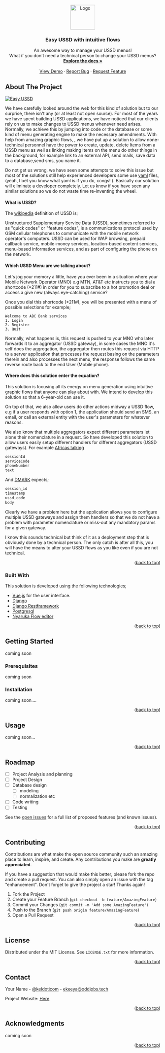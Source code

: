 <div id="top"></div>

<!--[![Contributors][contributors-shield]][contributors-url]
[![Forks][forks-shield]][forks-url]
[![Stargazers][stars-shield]][stars-url]
[![Issues][issues-shield]][issues-url]
[![LinkedIn][linkedin-shield]][linkedin-url]-->



<!-- PROJECT LOGO -->
<br />
<div align="center">
  <a href="https://github.com/othneildrew/Best-README-Template">
    <img src="kintu/static/landing/assets/img/favicon/favicon.png" alt="Logo" width="80" height="80">
  </a>

<h3 align="center">Easy USSD with intuitive flows</h3>

  <p align="center">
    An awesome way to manage your USSD menus!
    <br>
    What if you don't need a technical person to change your USSD menus?
    <br />
    <a href="https://mondo.oddjobs/docs"><strong>Explore the docs »</strong></a>
    <br />
    <br />
    <a href="https://mondo.oddjobs/demo">View Demo</a>
    ·
    <a href="https://github.com/ekeeya/mondo">Report Bug</a>
    ·
    <a href="https://github.com/ekeeya/mondo/issues">Request Feature</a>
  </p>
</div>



<!-- TABLE OF CONTENTS -->
<!--<details>
  <summary>Table of Contents</summary>
  <ol>
    <li>
      <a href="#about-the-project">About The Project</a>
      <ul>
        <li><a href="#built-with">Built With</a></li>
      </ul>
    </li>
    <li>
      <a href="#getting-started">Getting Started</a>
      <ul>
        <li><a href="#prerequisites">Prerequisites</a></li>
        <li><a href="#installation">Installation</a></li>
      </ul>
    </li>
    <li><a href="#usage">Usage</a></li>
    <li><a href="#roadmap">Roadmap</a></li>
    <li><a href="#contributing">Contributing</a></li>
    <li><a href="#license">License</a></li>
    <li><a href="#contact">Contact</a></li>
    <li><a href="#acknowledgments">Acknowledgments</a></li>
  </ol>
</details>-->



<!-- ABOUT THE PROJECT -->
## About The Project

[![Easy USSD][product-screenshot]](https://mondo.oddjobs.tech)

We have carefully looked around the web for this kind of solution but to our surprise, there isn't any (or at least not
open source). 
For most of the years we have spent building USSD applications, we have noticed that our clients rely on us to make 
changes to USSD menus whenever need arises. Normally, we achieve this by jumping into code or the database or some 
kind of menu generating engine to make the necessary amendments. 
With help from amazing graphic flows, <!--[Nyaruka Flow Editor](https://github.com/nyaruka/floweditor)-->, we have put 
up a 
solution 
to allow none-technical personnel have the power to create, update, delete Items from a USSD menu as well as linking 
making Items on the menu do other things in the background, for example link to an external API, send mails, save 
data to a database,send sms, you name it.

Do not get us wrong, we have seen some attempts to solve this issue but most of the solutions still help experienced 
developers some use [yaml](https://yaml.org/) files, (yeah, I bet you know what yaml is if you do, congs! ). 
Basically our solution will eliminate a developer completely.
Let us know if you have seen any similar solutions so we do not waste time re-inventing the wheel.

#### What is USSD?
The [wikipedia](https://en.wikipedia.org/wiki/Unstructured_Supplementary_Service_Data) definition of USSD is; 

Unstructured Supplementary Service Data (USSD), sometimes referred to as "quick codes" or "feature codes", is a communications protocol used by GSM cellular telephones to communicate with the mobile network operator's computers. USSD can be used for WAP browsing, prepaid callback service, mobile-money services, location-based content services, menu-based information services, and as part of configuring the phone on the network.
#### Which USSD Menu are we talking about?

Let's jog your memory a little, have you ever been in a situation where your Mobile 
Network Operator (MNO) e.g MTN, AT&T etc instructs you to dial a shortcode (*211#) in order for you to subscribe to a 
hot 
promotion deal or access a give new (always eye-catching) service?

Once you dial this shortcode (*211#), you will be presented with a menu of possible selections for example;
```angular2html
Welcome to ABC Bank services
1. Login
2. Register
3. Quit
```
Normally, what happens is, this request is pushed to your MNO who later forwards  it to an aggregator (USSD gateway),
in 
some 
cases the MNO it's self does the aggregation, the aggregator then routes this request via HTTP to a server 
application that processes the request basing on the parameters therein and also processes the next menu, the response 
follows the same reverse route back to the end User (Mobile phone).

#### Where does this solution enter the equation?
This solution is focusing all its energy on menu generation using intuitive graphic flows that anyone can play about 
with. We intend to develop this solution so that a 6-year-old can use it.

On top of that, we also allow users do other actions midway a USSD flow, e.g if a user responds with option 1, the 
application should send an SMS, an email, or call an external entity with the user's parameters for whatever reasons.

We also know that multiple aggregators expect different parameters let alone their nomenclature in a request. So 
have developed this solution to allow users easily setup different handlers for different aggregators (USSD gateways).
For example [Africas talking](https://africastalking.com/ussd) 
```js
sessionId
serviceCode
phoneNumber
text
```
And [DMARK](https://dmarkmobile.com/) expects;
```js
session_id
timestamp
ussd_code
body
```
Clearly we have a problem here but the application allows you to configure multiple USSD gateways and assign them 
handlers so that we do not have a problem with parameter nomenclature or miss-out any mandatory params for a given 
gateway.

I know this sounds technical but think of it as a deployment step that is obviously done by a technical person. The 
only catch is after all this, you will have the means to alter your USSD flows as you like even if you are not 
technical.

<p align="right">(<a href="#top">back to top</a>)</p>



### Built With

This solution is developed using the following technologies;

* [Vue.js](https://vuejs.org/) for the user interface.
* [Django](https://docs.djangoproject.com/)
* [Django Restframework](https://www.django-rest-framework.org/)
* [Postgresql ](https://www.postgresql.org/)
* [Nyaruka Flow editor](https://www.npmjs.com/package/@nyaruka/flow-editor)

<p align="right">(<a href="#top">back to top</a>)</p>



<!-- GETTING STARTED -->
## Getting Started

coming soon 

### Prerequisites

coming soon

### Installation

<!--_Below is an example of how you can instruct your audience on installing and setting up your app. This template 
doesn't rely on any external dependencies or services._

1. Get a free API Key at [https://example.com](https://example.com)
2. Clone the repo
   ```sh
   git clone https://github.com/your_username_/Project-Name.git
   ```
3. Install NPM packages
   ```sh
   npm install
   ```
4. Enter your API in `config.js`
   ```js
   const API_KEY = 'ENTER YOUR API';
   ```
-->
coming soon....
<p align="right">(<a href="#top">back to top</a>)</p>



<!-- USAGE EXAMPLES -->
## Usage

coming soon...
<p align="right">(<a href="#top">back to top</a>)</p>



<!-- ROADMAP -->
## Roadmap

- [ ] Project Analysis and planning
- [ ] Project Design
- [ ] Database design
    - [ ] modeling
    - [ ] normalization etc
- [ ] Code writing
- [ ] Testing

See the [open issues](https://github.com/ekeeya/mondo/issues) for a full list of proposed features (and known issues).

<p align="right">(<a href="#top">back to top</a>)</p>



<!-- CONTRIBUTING -->
## Contributing

Contributions are what make the open source community such an amazing place to learn, inspire, and create. Any contributions you make are **greatly appreciated**.

If you have a suggestion that would make this better, please fork the repo and create a pull request. You can also simply open an issue with the tag "enhancement".
Don't forget to give the project a star! Thanks again!

1. Fork the Project
2. Create your Feature Branch (`git checkout -b feature/AmazingFeature`)
3. Commit your Changes (`git commit -m 'Add some AmazingFeature'`)
4. Push to the Branch (`git push origin feature/AmazingFeature`)
5. Open a Pull Request

<p align="right">(<a href="#top">back to top</a>)</p>



<!-- LICENSE -->
## License

Distributed under the MIT License. See `LICENSE.txt` for more information.

<p align="right">(<a href="#top">back to top</a>)</p>



<!-- CONTACT -->
## Contact

Your Name - [@keldoticom](https://twitter.com/keldoticom) - ekeeya@oddjobs.tech

Project Website: [Here](https://mondo.oddjobs.tech)

<p align="right">(<a href="#top">back to top</a>)</p>



<!-- ACKNOWLEDGMENTS -->
## Acknowledgments

coming soon

<p align="right">(<a href="#top">back to top</a>)</p>



<!-- MARKDOWN LINKS & IMAGES -->
<!-- https://www.markdownguide.org/basic-syntax/#reference-style-links -->
[contributors-shield]: https://img.shields.io/github/contributors/othneildrew/Best-README-Template.svg?style=for-the-badge
[contributors-url]: https://github.com/othneildrew/Best-README-Template/graphs/contributors
[forks-shield]: https://img.shields.io/github/forks/othneildrew/Best-README-Template.svg?style=for-the-badge
[forks-url]: https://github.com/othneildrew/Best-README-Template/network/members
[stars-shield]: https://img.shields.io/github/stars/othneildrew/Best-README-Template.svg?style=for-the-badge
[stars-url]: https://github.com/othneildrew/Best-README-Template/stargazers
[issues-shield]: https://img.shields.io/github/issues/othneildrew/Best-README-Template.svg?style=for-the-badge
[issues-url]: https://github.com/othneildrew/Best-README-Template/issues
[license-shield]: https://img.shields.io/github/license/othneildrew/Best-README-Template.svg?style=for-the-badge
[license-url]: https://github.com/othneildrew/Best-README-Template/blob/master/LICENSE.txt
[linkedin-shield]: https://img.shields.io/badge/-LinkedIn-black.svg?style=for-the-badge&logo=linkedin&colorB=555
[linkedin-url]: https://linkedin.com/in/othneildrew
[product-screenshot]: kintu/static/landing/assets/img/easy-ussd.png